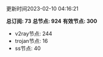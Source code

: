 更新时间2023-02-10 04:16:21

**总订阅: 73**
**总节点: 924**
**有效节点: 300**
- v2ray节点: 244
- trojan节点: 16
- ss节点: 40
